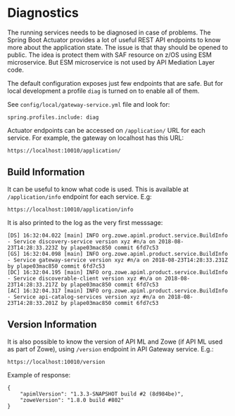 # Diagnostics

The running services needs to be diagnosed in case of problems. The Spring Boot Actuator provides a lot of useful REST API endpoints to know more about the application state. The issue is that thay should be opened to public. The idea is protect them with SAF resource on z/OS using ESM microservice. But ESM microservice is not used by API Mediation Layer code.

The default configuration exposes just few endpoints that are safe. But for local development a profile `diag` is turned on to enable all of them. 

See `config/local/gateway-service.yml` file and look for:

    spring.profiles.include: diag


Actuator endpoints can be accessed on `/application/` URL for each service. 
For example, the gateway on localhost has this URL:

    https://localhost:10010/application/


## Build Information

It can be useful to know what code is used. This is available at `/application/info` endpoint for each service. E.g:

    https://localhost:10010/application/info


It is also printed to the log as the very first messsage:

    [DS] 16:32:04.022 [main] INFO org.zowe.apiml.product.service.BuildInfo - Service discovery-service version xyz #n/a on 2018-08-23T14:28:33.223Z by plape03mac850 commit 6fd7c53
    [GS] 16:32:04.098 [main] INFO org.zowe.apiml.product.service.BuildInfo - Service gateway-service version xyz #n/a on 2018-08-23T14:28:33.231Z by plape03mac850 commit 6fd7c53
    [DC] 16:32:04.195 [main] INFO org.zowe.apiml.product.service.BuildInfo - Service discoverable-client version xyz #n/a on 2018-08-23T14:28:33.217Z by plape03mac850 commit 6fd7c53
    [AC] 16:32:04.317 [main] INFO org.zowe.apiml.product.service.BuildInfo - Service api-catalog-services version xyz #n/a on 2018-08-23T14:28:33.201Z by plape03mac850 commit 6fd7c53


## Version Information

It is also possible to know the version of API ML and Zowe (if API ML used as part of Zowe), using `/version` endpoint in API Gateway service. E.g.:

    https://localhost:10010/version
    
Example of response:

    {                                                         
        "apimlVersion": "1.3.3-SNAPSHOT build #2 (8d984be)",
        "zoweVersion": "1.8.0 build #802"                     
    }                                                         
